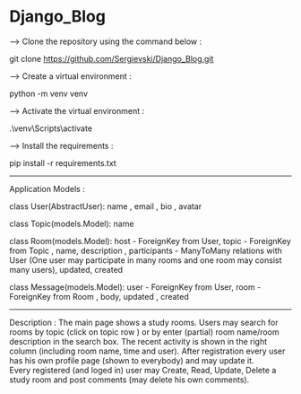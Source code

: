 # Django_Blog

--> Clone the repository using the command below :

git clone https://github.com/Sergievski/Django_Blog.git

--> Create a virtual environment :

python -m venv venv

--> Activate the virtual environment :

.\venv\Scripts\activate

--> Install the requirements :

pip install -r requirements.txt

--------------------------------------------------------------------------------------------------------------------------------------------------------------------
Application Models : 
    
class User(AbstractUser):
    name ,
    email ,
    bio ,
    avatar 
    
    
class Topic(models.Model):
    name   


class Room(models.Model):
    host - ForeignKey from User,
    topic - ForeignKey from Topic ,
    name,
    description ,
    participants - ManyToMany relations with User (One user may participate in many rooms and one room may consist many users),
    updated,
    created 
    
    
class Message(models.Model):
    user - ForeignKey from User,
    room - ForeignKey from Room ,
    body,
    updated ,
    created 
    
 -------------------------------------------------------------------------------------------------------------------------------------------------------------------
Description : 
The main page shows a study rooms. Users may search for rooms by topic (click on topic row ) or by enter (partial) room name/room description in the search box.
The recent activity is shown in the right column (including room name, time and user). 
After registration every user has his own profile page (shown to everybody) and may update it.  
Every registered (and loged in) user may Create, Read, Update, Delete a study room and post comments (may delete his own comments).


